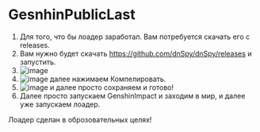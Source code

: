 # GesnhinPublicLast
1. Для того, что бы лоадер заработал. Вам потребуется скачать его с releases.
2. Вам нужно будет скачать https://github.com/dnSpy/dnSpy/releases и запустить.
3. ![image](https://user-images.githubusercontent.com/59990384/147715466-3774f7f9-327c-442e-8bc8-bc7b8fe22712.png)
4. ![image](https://user-images.githubusercontent.com/59990384/147715619-013ac553-314a-4e61-8a23-c34b6be25127.png) далее нажимаем Компелировать.
5. ![image](https://user-images.githubusercontent.com/59990384/147715744-c1af9158-12ac-4bad-8741-4fa25a51e244.png) и далее просто сохраняем и готово! 
6. Далее просто запускаем GenshinImpact и заходим в мир, и далее уже запускаем лоадер.



Лоадер сделан в оброзовательных целях!
